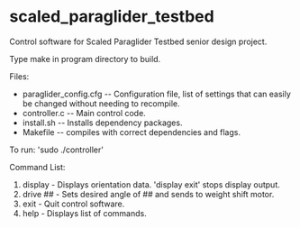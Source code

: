 # scaled_paraglider_testbed
Control software for Scaled Paraglider Testbed senior design project.

Type make in program directory to build.

Files:
- paraglider_config.cfg -- Configuration file, list of settings that can easily be changed without needing to recompile.
- controller.c -- Main control code.
- install.sh -- Installs dependency packages.
- Makefile -- compiles with correct dependencies and flags.

To run: 'sudo ./controller'

Command List: 
1) display - Displays orientation data. 'display exit' stops display output.
2) drive ## - Sets desired angle of ## and sends to weight shift motor. 
3) exit - Quit control software.
4) help - Displays list of commands.
